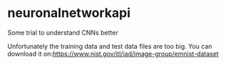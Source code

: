 # neuronalnetworkapi
Some trial to understand CNNs better

Unfortunately the training data and test data files are too big. You can download it on:https://www.nist.gov/itl/iad/image-group/emnist-dataset
